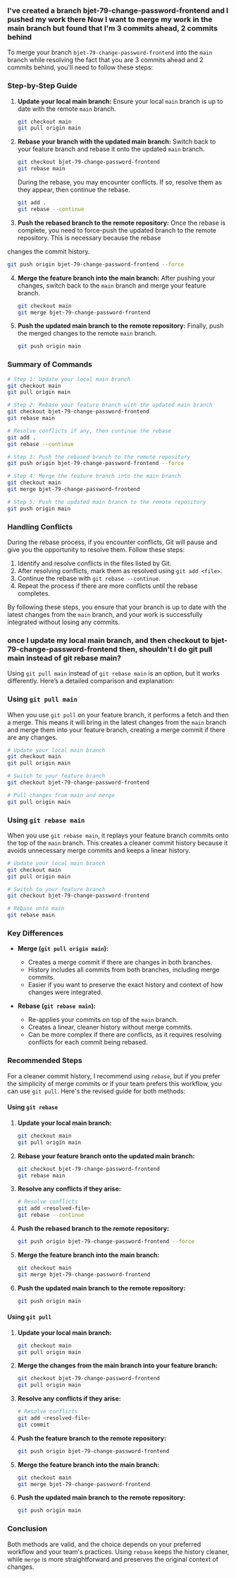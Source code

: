 ### I've created a branch bjet-79-change-password-frontend and I pushed my work there Now I want to merge my work in the main branch but found that I'm 3 commits ahead, 2 commits behind

To merge your branch `bjet-79-change-password-frontend` into the `main` branch while resolving the fact that you are 3 commits ahead and 2 commits behind, you'll need to follow these steps:

### Step-by-Step Guide

1. **Update your local main branch:**
   Ensure your local `main` branch is up to date with the remote `main` branch.
   
   ```sh
   git checkout main
   git pull origin main
   ```

2. **Rebase your branch with the updated main branch:**
   Switch back to your feature branch and rebase it onto the updated `main` branch.
   
   ```sh
   git checkout bjet-79-change-password-frontend
   git rebase main
   ```
   
   During the rebase, you may encounter conflicts. If so, resolve them as they appear, then continue the rebase.
   
   ```sh
   git add .
   git rebase --continue
   ```

3. **Push the rebased branch to the remote repository:**
   Once the rebase is complete, you need to force-push the updated branch to the remote repository. This is necessary because the rebase

changes the commit history.

```sh
git push origin bjet-79-change-password-frontend --force
```

4. **Merge the feature branch into the main branch:**
   After pushing your changes, switch back to the `main` branch and merge your feature branch.
   
   ```sh
   git checkout main
   git merge bjet-79-change-password-frontend
   ```

5. **Push the updated main branch to the remote repository:**
   Finally, push the merged changes to the remote `main` branch.
   
   ```sh
   git push origin main
   ```

### Summary of Commands

```sh
# Step 1: Update your local main branch
git checkout main
git pull origin main

# Step 2: Rebase your feature branch with the updated main branch
git checkout bjet-79-change-password-frontend
git rebase main

# Resolve conflicts if any, then continue the rebase
git add .
git rebase --continue

# Step 3: Push the rebased branch to the remote repository
git push origin bjet-79-change-password-frontend --force

# Step 4: Merge the feature branch into the main branch
git checkout main
git merge bjet-79-change-password-frontend

# Step 5: Push the updated main branch to the remote repository
git push origin main
```

### Handling Conflicts

During the rebase process, if you encounter conflicts, Git will pause and give you the opportunity to resolve them. Follow these steps:

1. Identify and resolve conflicts in the files listed by Git.
2. After resolving conflicts, mark them as resolved using `git add <file>`.
3. Continue the rebase with `git rebase --continue`.
4. Repeat the process if there are more conflicts until the rebase completes.

By following these steps, you ensure that your branch is up to date with the latest changes from the `main` branch, and your work is successfully integrated without losing any commits.

### once I update my local main branch, and then checkout to bjet-79-change-password-frontend then, shouldn't I do git pull main instead of git rebase main?

Using `git pull main` instead of `git rebase main` is an option, but it works differently. Here’s a detailed comparison and explanation:

### Using `git pull main`

When you use `git pull` on your feature branch, it performs a fetch and then a merge. This means it will bring in the latest changes from the `main` branch and merge them into your feature branch, creating a merge commit if there are any changes.

```sh
# Update your local main branch
git checkout main
git pull origin main

# Switch to your feature branch
git checkout bjet-79-change-password-frontend

# Pull changes from main and merge
git pull origin main
```

### Using `git rebase main`

When you use `git rebase main`, it replays your feature branch commits onto the top of the `main` branch. This creates a cleaner commit history because it avoids unnecessary merge commits and keeps a linear history.

```sh
# Update your local main branch
git checkout main
git pull origin main

# Switch to your feature branch
git checkout bjet-79-change-password-frontend

# Rebase onto main
git rebase main
```

### Key Differences

- **Merge (`git pull origin main`):**
  
  - Creates a merge commit if there are changes in both branches.
  - History includes all commits from both branches, including merge commits.
  - Easier if you want to preserve the exact history and context of how changes were integrated.

- **Rebase (`git rebase main`):**
  
  - Re-applies your commits on top of the `main` branch.
  - Creates a linear, cleaner history without merge commits.
  - Can be more complex if there are conflicts, as it requires resolving conflicts for each commit being rebased.

### Recommended Steps

For a cleaner commit history, I recommend using `rebase`, but if you prefer the simplicity of merge commits or if your team prefers this workflow, you can use `git pull`. Here's the revised guide for both methods:

#### Using `git rebase`

1. **Update your local main branch:**
   
   ```sh
   git checkout main
   git pull origin main
   ```

2. **Rebase your feature branch onto the updated main branch:**
   
   ```sh
   git checkout bjet-79-change-password-frontend
   git rebase main
   ```

3. **Resolve any conflicts if they arise:**
   
   ```sh
   # Resolve conflicts
   git add <resolved-file>
   git rebase --continue
   ```

4. **Push the rebased branch to the remote repository:**
   
   ```sh
   git push origin bjet-79-change-password-frontend --force
   ```

5. **Merge the feature branch into the main branch:**
   
   ```sh
   git checkout main
   git merge bjet-79-change-password-frontend
   ```

6. **Push the updated main branch to the remote repository:**
   
   ```sh
   git push origin main
   ```

#### Using `git pull`

1. **Update your local main branch:**
   
   ```sh
   git checkout main
   git pull origin main
   ```

2. **Merge the changes from the main branch into your feature branch:**
   
   ```sh
   git checkout bjet-79-change-password-frontend
   git pull origin main
   ```

3. **Resolve any conflicts if they arise:**
   
   ```sh
   # Resolve conflicts
   git add <resolved-file>
   git commit
   ```

4. **Push the feature branch to the remote repository:**
   
   ```sh
   git push origin bjet-79-change-password-frontend
   ```

5. **Merge the feature branch into the main branch:**
   
   ```sh
   git checkout main
   git merge bjet-79-change-password-frontend
   ```

6. **Push the updated main branch to the remote repository:**
   
   ```sh
   git push origin main
   ```

### Conclusion

Both methods are valid, and the choice depends on your preferred workflow and your team's practices. Using `rebase` keeps the history cleaner, while `merge` is more straightforward and preserves the original context of changes.
